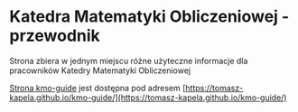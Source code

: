 # Katedra Matematyki Obliczeniowej - przewodnik 

Strona zbiera w jednym miejscu różne użyteczne informacje dla pracowników Katedry Matematyki Obliczeniowej

[Strona kmo-guide](https://tomasz-kapela.github.io/kmo-guide/) jest dostępna pod adresem [https://tomasz-kapela.github.io/kmo-guide/](https://tomasz-kapela.github.io/kmo-guide/)
